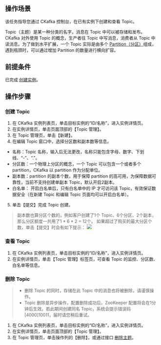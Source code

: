 ## 操作场景
该任务指导您通过 CKafka 控制台，在已有实例下创建和查看 Topic。

Topic（主题）是某一种分类的名字，消息在 Topic 中可以被存储和发布。CKafka 对外使用 Topic 的概念，生产者往 Topic 中写消息，消费者从 Topic 中读消息。为了做到水平扩展，一个 Topic 实际是由多个 [Partition（分区）](https://intl.cloud.tencent.com/document/product/597/32275)组成，遇到瓶颈时，可以通过增加 Partition 的数量进行横向扩容。

## 前提条件
已完成 [创建实例](https://intl.cloud.tencent.com/document/product/597/32543)。

## 操作步骤
### 创建 Topic
1. 在 CKafka 实例列表页，单击目标实例的“ID/名称”，进入实例详情页。
2. 在实例详情页，单击页面顶部的【Topic 管理】。
3. 在 Topic 管理页，单击【新建】。
4. 在编辑 Topic 窗口中，选择分区数和副本数等信息。
 - 名称：Topic 名称，输入后无法更改，名称只能包含字母、数字、下划线、“-”、“.”。
 - 分区数：一个物理上分区的概念，一个 Topic 可以包含一个或者多个 partition，CKafka 以 partition 作为分配单位。
 - 副本数：partition 的副本个数，用于保障 partition 的高可用，为保障数据可靠性，当前不支持创建单副本 Topic，默认开启2副本。
 - 白名单： 开启白名单后，只有白名单中的 IP 才可访问该 Topic，有效保证数据安全（在新建 Topic 和编辑 Topic 页面均可以开启白名单）。
5. 单击【提交】完成 Topic 创建。

>副本数也算分区个数的，例如客户创建了1个 Topic、6个分区、2个副本，那么分区额度一共用了1 \* 6 \* 2 = 12个。
如果超过了购买的最大分区个数，单击【提交】时会有如下提示：
![](https://main.qcloudimg.com/raw/dc04896549f78ac7d1c5c277d890f9e0.png)

### 查看 Topic
1. 在 CKafka 实例列表页，单击目标实例的“ID/名称”，进入实例详情页。
2. 在实例详情页，单击【Topic 管理】标签页，可查看 Topic 的监控、分区数、白名单等信息。

### 删除 Topic
>
>- 删除 Topic 的同时，存储在此 Topic 中的消息也将被删除，请谨慎操作。
>- Topic 删除是异步操作，配置删除成功后，ZooKeeper 配置将会在1分钟后生效。若此期间创建同名 Topic，系统会提示错误码 [4000]10011，届时请您稍后重试。

1. 在 CKafka 实例列表页，单击目标实例的“ID/名称”，进入实例详情页。
2. 在实例详情页，单击页面顶部的【Topic 管理】。
3. 在 Topic 管理页，单击操作列的【删除】，或通过接口 [删除主题](https://intl.cloud.tencent.com/document/product/597/10099)。 

